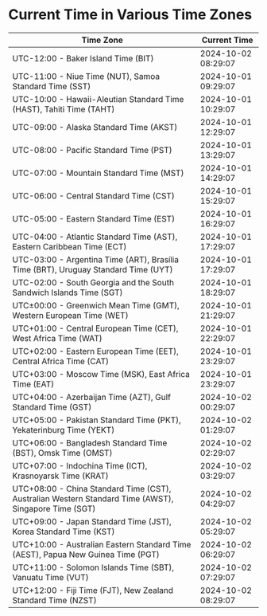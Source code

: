 # Current Time in Various Time Zones

| Time Zone | Current Time |
|-----------|--------------|
| UTC-12:00 - Baker Island Time (BIT) | 2024-10-02 08:29:07 |
| UTC-11:00 - Niue Time (NUT), Samoa Standard Time (SST) | 2024-10-01 09:29:07 |
| UTC-10:00 - Hawaii-Aleutian Standard Time (HAST), Tahiti Time (TAHT) | 2024-10-01 10:29:07 |
| UTC-09:00 - Alaska Standard Time (AKST) | 2024-10-01 12:29:07 |
| UTC-08:00 - Pacific Standard Time (PST) | 2024-10-01 13:29:07 |
| UTC-07:00 - Mountain Standard Time (MST) | 2024-10-01 14:29:07 |
| UTC-06:00 - Central Standard Time (CST) | 2024-10-01 15:29:07 |
| UTC-05:00 - Eastern Standard Time (EST) | 2024-10-01 16:29:07 |
| UTC-04:00 - Atlantic Standard Time (AST), Eastern Caribbean Time (ECT) | 2024-10-01 17:29:07 |
| UTC-03:00 - Argentina Time (ART), Brasília Time (BRT), Uruguay Standard Time (UYT) | 2024-10-01 17:29:07 |
| UTC-02:00 - South Georgia and the South Sandwich Islands Time (SGT) | 2024-10-01 18:29:07 |
| UTC±00:00 - Greenwich Mean Time (GMT), Western European Time (WET) | 2024-10-01 21:29:07 |
| UTC+01:00 - Central European Time (CET), West Africa Time (WAT) | 2024-10-01 22:29:07 |
| UTC+02:00 - Eastern European Time (EET), Central Africa Time (CAT) | 2024-10-01 23:29:07 |
| UTC+03:00 - Moscow Time (MSK), East Africa Time (EAT) | 2024-10-01 23:29:07 |
| UTC+04:00 - Azerbaijan Time (AZT), Gulf Standard Time (GST) | 2024-10-02 00:29:07 |
| UTC+05:00 - Pakistan Standard Time (PKT), Yekaterinburg Time (YEKT) | 2024-10-02 01:29:07 |
| UTC+06:00 - Bangladesh Standard Time (BST), Omsk Time (OMST) | 2024-10-02 02:29:07 |
| UTC+07:00 - Indochina Time (ICT), Krasnoyarsk Time (KRAT) | 2024-10-02 03:29:07 |
| UTC+08:00 - China Standard Time (CST), Australian Western Standard Time (AWST), Singapore Time (SGT) | 2024-10-02 04:29:07 |
| UTC+09:00 - Japan Standard Time (JST), Korea Standard Time (KST) | 2024-10-02 05:29:07 |
| UTC+10:00 - Australian Eastern Standard Time (AEST), Papua New Guinea Time (PGT) | 2024-10-02 06:29:07 |
| UTC+11:00 - Solomon Islands Time (SBT), Vanuatu Time (VUT) | 2024-10-02 07:29:07 |
| UTC+12:00 - Fiji Time (FJT), New Zealand Standard Time (NZST) | 2024-10-02 08:29:07 |
